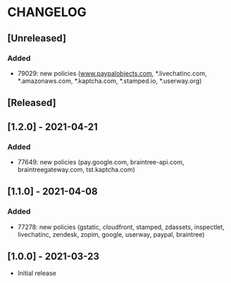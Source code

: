 # CHANGELOG

## [Unreleased]
### Added
- 79029: new policies (www.paypalobjects.com, *.livechatinc.com, *.amazonaws.com, *.kaptcha.com, *.stamped.io, *.userway.org)

## [Released]
## [1.2.0] - 2021-04-21
### Added
- 77649: new policies (pay.google.com, braintree-api.com, braintreegateway.com, tst.kaptcha.com)

## [1.1.0] - 2021-04-08
### Added
- 77278: new policies (gstatic, cloudfront, stamped, zdassets, inspectlet, livechatinc, zendesk, zopim, google, userway, paypal, braintree)

## [1.0.0] - 2021-03-23
- Initial release

